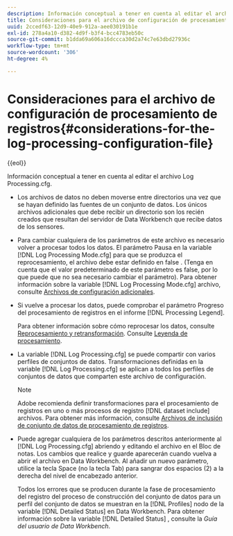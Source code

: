 ```yaml
---
description: Información conceptual a tener en cuenta al editar el archivo Log Processing.cfg.
title: Consideraciones para el archivo de configuración de procesamiento de registros
uuid: 2ccedf63-12d9-40e9-912a-aee030191b1e
exl-id: 278a4a10-d382-4d9f-b3f4-bcc4783eb50c
source-git-commit: b1dda69a606a16dccca30d2a74c7e63dbd27936c
workflow-type: tm+mt
source-wordcount: '306'
ht-degree: 4%

---
```


# Consideraciones para el archivo de configuración de procesamiento de registros{#considerations-for-the-log-processing-configuration-file}

{{eol}}

Información conceptual a tener en cuenta al editar el archivo Log Processing.cfg.

* Los archivos de datos no deben moverse entre directorios una vez que se hayan definido las fuentes de un conjunto de datos. Los únicos archivos adicionales que debe recibir un directorio son los recién creados que resultan del servidor de Data Workbench que recibe datos de los sensores.
* Para cambiar cualquiera de los parámetros de este archivo es necesario volver a procesar todos los datos. El parámetro Pausa en la variable [!DNL Log Processing Mode.cfg] para que se produzca el reprocesamiento, el archivo debe estar definido en false . (Tenga en cuenta que el valor predeterminado de este parámetro es false, por lo que puede que no sea necesario cambiar el parámetro). Para obtener información sobre la variable [!DNL Log Processing Mode.cfg] archivo, consulte [Archivos de configuración adicionales](../../../home/c-dataset-const-proc/c-add-config-files/c-add-config-files.md#concept-1afef4f88f1e467ab4326875fd1d3004).

* Si vuelve a procesar los datos, puede comprobar el parámetro Progreso del procesamiento de registros en el informe [!DNL Processing Legend].

   Para obtener información sobre cómo reprocesar los datos, consulte [Reprocesamiento y retransformación](../../../home/c-dataset-const-proc/c-reproc-retrans/c-unst-reproc-retrans.md). Consulte [Leyenda de procesamiento](../../../home/c-get-started/c-admin-intrf/c-pro-lgd.md#concept-233e27c9c84c426f8c178a27cc7ff828).

* La variable [!DNL Log Processing.cfg] se puede compartir con varios perfiles de conjuntos de datos. Transformaciones definidas en la variable [!DNL Log Processing.cfg] se aplican a todos los perfiles de conjuntos de datos que comparten este archivo de configuración.

   >[!NOTE]
   >
   >Adobe recomienda definir transformaciones para el procesamiento de registros en uno o más procesos de registro [!DNL dataset include] archivos. Para obtener más información, consulte [Archivos de inclusión de conjunto de datos de procesamiento de registros](../../../home/c-dataset-const-proc/c-dataset-inc-files/c-types-dataset-inc-files/c-log-proc-dataset-inc-files/c-log-proc-dataset-inc-files.md#concept-999475a22519432e98844622ca95b6ab).

* Puede agregar cualquiera de los parámetros descritos anteriormente al [!DNL Log Processing.cfg] abriendo y editando el archivo en el Bloc de notas. Los cambios que realice y guarde aparecerán cuando vuelva a abrir el archivo en Data Workbench. Al añadir un nuevo parámetro, utilice la tecla Space (no la tecla Tab) para sangrar dos espacios (2) a la derecha del nivel de encabezado anterior.

   Todos los errores que se producen durante la fase de procesamiento del registro del proceso de construcción del conjunto de datos para un perfil del conjunto de datos se muestran en la [!DNL Profiles] nodo de la variable [!DNL Detailed Status] en Data Workbench. Para obtener información sobre la variable [!DNL Detailed Status] , consulte la *Guía del usuario de Data Workbench*.
